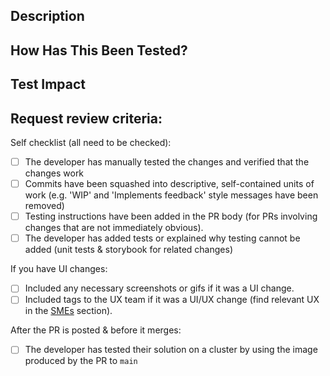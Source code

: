 <!--- If this is a non-code change, this template is not required; reference any issues or top-level descriptions as needed -->
<!--- All code change PRs should relate to an issue, reference it here; see example below -->
<!--- Closes: #123 -->

## Description
<!--- Describe your changes in detail; the what, the why, any findings, etc -->
<!--- Include any screenshots of changed UI; Include any gifs if it was a flow / UX change -->

## How Has This Been Tested?
<!--- Please describe in detail how you tested your changes. -->
<!--- Include details of your testing environment, and the tests you ran to -->
<!--- see how your change affects other areas of the code, etc. -->

## Test Impact
<!--- What tests have you done to covert implemented functionality -->
<!--- If tests are not applicable, explain why here -->

## Request review criteria:
<!--- This PR will be merged by any repository approver when it meets all the points in the checklist -->
<!--- Go over all the following points, and put an `x` in all the boxes that apply. -->

Self checklist (all need to be checked):
- [ ] The developer has manually tested the changes and verified that the changes work
- [ ] Commits have been squashed into descriptive, self-contained units of work (e.g. 'WIP' and 'Implements feedback' style messages have been removed)
- [ ] Testing instructions have been added in the PR body (for PRs involving changes that are not immediately obvious).
- [ ] The developer has added tests or explained why testing cannot be added (unit tests & storybook for related changes)

If you have UI changes: 
<!--- You can ignore these if you are doing manifest, backend, internal logic, etc changes; aka non-UI / visual changes -->
- [ ] Included any necessary screenshots or gifs if it was a UI change.
- [ ] Included tags to the UX team if it was a UI/UX change (find relevant UX in the [SMEs](https://github.com/opendatahub-io/odh-dashboard/tree/main/docs/smes.md) section).

After the PR is posted & before it merges:
- [ ] The developer has tested their solution on a cluster by using the image produced by the PR to `main`
